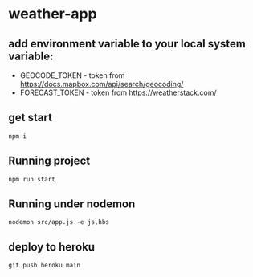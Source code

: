 # weather-app

## add environment variable to your local system variable:
 - GEOCODE_TOKEN - token from https://docs.mapbox.com/api/search/geocoding/
 - FORECAST_TOKEN - token from https://weatherstack.com/
 
## get start
```
npm i
```

## Running project
```
npm run start
```

## Running under nodemon
```
nodemon src/app.js -e js,hbs
```

## deploy to heroku
```
git push heroku main
```
